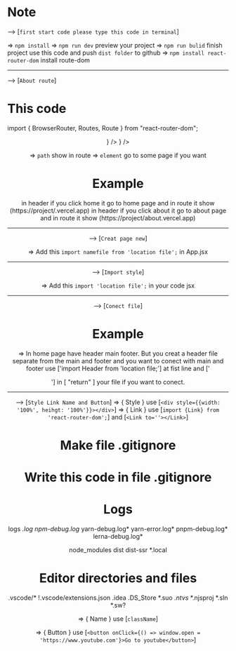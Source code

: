 # Note

--> [` first start code please type this code in terminal `]

=>  ` npm install `
=>  ` npm run dev ` preview your project
=>  ` npm run bulid `   finish project use this code and push ` dist folder ` to github
=>  ` npm install react-router-dom ` install route-dom

---------------------------------------------------------------------------------------------

--> [` About route `]

# This code

import { BrowserRouter, Routes, Route } from "react-router-dom";


<BrowserRouter>
 <Header />
 <Routes>
   <Route>
     <Route path="/" element={<Home />} />
     <Route path="/about" element={<About />} />
   </Route>
 </Routes>
</BrowserRouter>

=>  ` path ` show in route
=>  ` element ` go to some page if you want 
# Example

<Home /> in header if you click home it go to home page and in route it show (https://project/.vercel.app)
<About /> in header if you click about it go to about page and in route it show (https://project/about.vercel.app)

---------------------------------------------------------------------------------------------

--> [` Creat page new `]

=>  Add this ` import namefile from 'location file'; ` in App.jsx

---------------------------------------------------------------------------------------------

--> [` Import style `]

=>  Add this ` import 'location file'; ` in your code jsx

---------------------------------------------------------------------------------------------

--> [` Conect file `]

# Example

=>  In home page have header main footer. But you creat a header file separate from the main and footer and you want to conect with main and footer use ['import Header from 'location file;'] at fist line and [' <Header /> '] in [ "return" ] your file if you want to conect.

---------------------------------------------------------------------------------------------

--> [` Style Link Name and Button `]
=>  { Style } use [` <div style={{width: '100%', heihgt: '100%'}}></div> `]
=>  { Link } use [` import {Link} from 'react-router-dom'; `] and [` <Link to=''></Link> `]

# Make file .gitignore

# Write this code in file .gitignore

# Logs
logs
*.log
npm-debug.log*
yarn-debug.log*
yarn-error.log*
pnpm-debug.log*
lerna-debug.log*

node_modules
dist
dist-ssr
*.local

# Editor directories and files
.vscode/*
!.vscode/extensions.json
.idea
.DS_Store
*.suo
*.ntvs*
*.njsproj
*.sln
*.sw?


=>  { Name } use [` className `]

=>  { Button } use [` <button onClick={() => window.open = 'https://www.youtube.com'}>Go to youtube</button> `]
